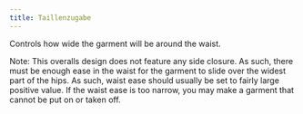 ```yaml
---
title: Taillenzugabe
---
```


Controls how wide the garment will be around the waist.

Note: This overalls design does not feature any side closure. As such, there must be enough ease in the waist for the garment to slide over the widest part of the hips. As such, waist ease should usually be set to fairly large positive value. If the waist ease is too narrow, you may make a garment that cannot be put on or taken off.
